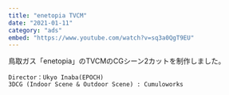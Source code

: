 ```yaml
---
title: "enetopia TVCM"
date: "2021-01-11"
category: "ads"
embed: "https://www.youtube.com/watch?v=sq3a0QgT9EU"
---
```


鳥取ガス「enetopia」のTVCMのCGシーン2カットを制作しました。

```plaintext
Director：Ukyo Inaba(EPOCH)
3DCG (Indoor Scene & Outdoor Scene) : Cumuloworks
```
